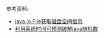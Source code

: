 

参考资料:
- [java.io.File获取磁盘空间信息](https://www.cnblogs.com/fengke/p/4916099.html)
- [利用系统时间可预测破解java随机数](https://www.inbreak.net/archives/349)